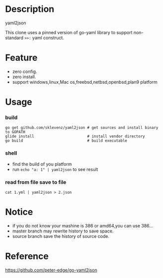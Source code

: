 Description
===================
yaml2json 

This clone uses a pinned version of go-yaml library to support non-standard `>>:` yaml construct.

Feature
====================
* zero config.
* zero install.
* support windows,linux,Mac os,freebsd,netbsd,openbsd,plan9 platform

Usage
====================
### build
```
go get github.com/sklevenz/yaml2json # get sources and install binary to GOPATH
glide install                        # install vendor directory
go build                             # build executable
```

### shell
* find the build of you platform
* run `echo "a: 1" | yaml2json` to see result

### read from file save to file
```
cat 1.yml | yaml2json > 2.json
```

Notice
=====================
* if you do not know your mashine is 386 or amd64,you can use 386...
* master branch may rewrite history to save space.
* source branch save the history of source code.

Reference
====================
https://github.com/peter-edge/go-yaml2json
